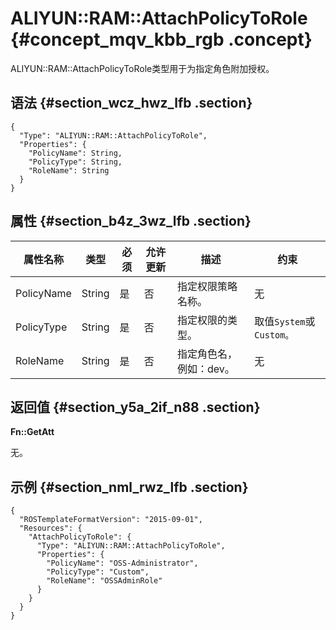 # ALIYUN::RAM::AttachPolicyToRole {#concept_mqv_kbb_rgb .concept}

ALIYUN::RAM::AttachPolicyToRole类型用于为指定角色附加授权。

## 语法 {#section_wcz_hwz_lfb .section}

``` {#codeblock_3qd_z9h_wz6 .language-json}
{
  "Type": "ALIYUN::RAM::AttachPolicyToRole",
  "Properties": {
    "PolicyName": String,
    "PolicyType": String,
    "RoleName": String
  }
}
```

## 属性 {#section_b4z_3wz_lfb .section}

|属性名称|类型|必须|允许更新|描述|约束|
|----|--|--|----|--|--|
|PolicyName|String|是|否|指定权限策略名称。|无|
|PolicyType|String|是|否|指定权限的类型。|取值`System`或`Custom。`|
|RoleName|String|是|否|指定角色名，例如：dev。|无|

## 返回值 {#section_y5a_2if_n88 .section}

**Fn::GetAtt**

无。

## 示例 {#section_nml_rwz_lfb .section}

``` {#codeblock_td1_ml1_muo .language-json}
{
  "ROSTemplateFormatVersion": "2015-09-01",
  "Resources": {
    "AttachPolicyToRole": {
      "Type": "ALIYUN::RAM::AttachPolicyToRole",
      "Properties": {
        "PolicyName": "OSS-Administrator",
        "PolicyType": "Custom",
        "RoleName": "OSSAdminRole"
      }
    }
  }
}
```

